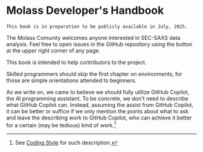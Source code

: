# Molass Developer's Handbook

```{warning}
This book is in preparation to be publicly available in July, 2025.
```

The Molass Comunity welcomes anyone interested in SEC-SAXS data analysis. Feel free to open issues in the GitHub repository using the button at the upper right corner of any page.

This book is intended to help contributors to the project.

Skilled programmers should skip the first chapter on environments, for those are simple orientations attended to beginners.

As we write on, we came to believe we should fully utilize GitHub Copilot, the AI programming assistant. To be concrete, we don't need to describe what GitHub Copilot can. Instead, assuming the assist from GitHub Copilot, it can be better or suffice if we only mention the points about what to ask and leave the describing work to GitHub Copilot, who can achieve it better for a certain (may be tedious) kind of work.[^1]


[^1]: See [Coding Style](coding_style) for such description.